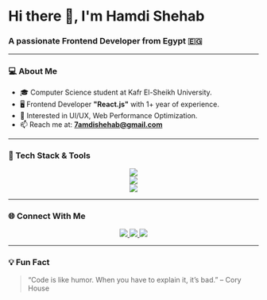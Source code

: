 <h1 align="left">Hi there 👋, I'm Hamdi Shehab</h1>
<h3 align="left">A passionate Frontend Developer from Egypt 🇪🇬</h3>

---

### 💻 About Me
- 🎓 Computer Science student at Kafr El-Sheikh University.
- 🖥️ Frontend Developer **"React.js"** with 1+ year of experience.
- 🧠 Interested in UI/UX, Web Performance Optimization.
- 📫 Reach me at: **7amdishehab@gmail.com**

---

### 🚀 Tech Stack & Tools

<p align="center">
  <img src="https://skillicons.dev/icons?i=html,css,js,ts,bootstrap,tailwind,react,sass,vite" />
  <br/>
  <img src="https://skillicons.dev/icons?i=git,github,vscode,figma,postman,photoshop,illustrator" />
  <br/>
  <img src="https://skillicons.dev/icons?i=python,cpp,cs,mysql,sqlserver" />
</p>

---

### 🌐 Connect With Me

<p align="center">
  <a href="https://www.linkedin.com/in/7amdishehab" target="_blank">
    <img src="https://img.shields.io/badge/LinkedIn-0A66C2?style=for-the-badge&logo=linkedin&logoColor=white" />
  </a>
  <a href="mailto:7amdishehab@gmail.com">
    <img src="https://img.shields.io/badge/Gmail-D14836?style=for-the-badge&logo=gmail&logoColor=white" />
  </a>
  <a href="https://github.com/7amdishehab">
    <img src="https://img.shields.io/badge/GitHub-000?style=for-the-badge&logo=github&logoColor=white" />
  </a>
</p>

---

### 💡 Fun Fact
> “Code is like humor. When you have to explain it, it’s bad.” – Cory House

